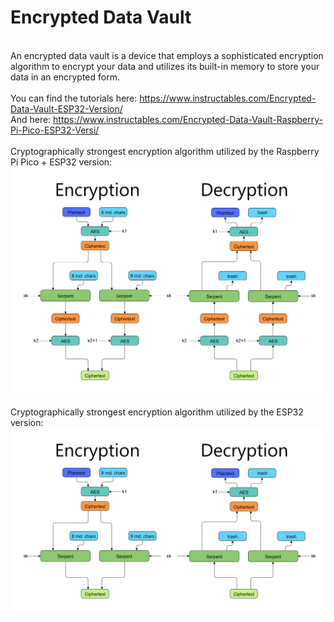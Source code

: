 # Encrypted Data Vault
</br>An encrypted data vault is a device that employs a sophisticated encryption algorithm to encrypt your data and utilizes its built-in memory to store your data in an encrypted form.</br></br>
You can find the tutorials here: https://www.instructables.com/Encrypted-Data-Vault-ESP32-Version/</br>
And here: https://www.instructables.com/Encrypted-Data-Vault-Raspberry-Pi-Pico-ESP32-Versi/
</br></br>Cryptographically strongest encryption algorithm utilized by the Raspberry Pi Pico + ESP32 version:</br>
![image text](https://github.com/Northstrix/Encrypted_Data_Vault/blob/main/Raspberry_Pi_Pico_plus_ESP32/Diagrams/AES%20%2B%20Serpent%20%2B%20AES%20in%20counter%20mode%20Encryption%20algorithm.png)
</br></br>Cryptographically strongest encryption algorithm utilized by the ESP32 version:</br>
![image text](https://github.com/Northstrix/Encrypted_Data_Vault/blob/main/Raspberry_Pi_Pico_plus_ESP32/Diagrams/AES%20%2B%20Serpent%20Encryption%20algorithm.png)
